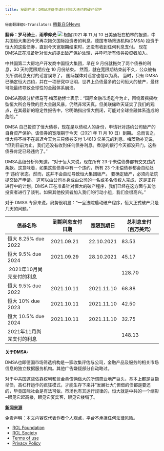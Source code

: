 ```yaml
---
title: 秘翻在线：DMSA准备申请针对恒大违约的破产保护
---
```

`秘密翻譯組G-Translators` [轉載自GNews](https://gnews.org/zh-hans/1655247/)

**翻译：罗马骑士**，**雨季仰光**
![](https://assets.gnews.org/wp-content/uploads/2021/11/Screenshot-2021-11-11-170927.jpg)
根据2021 年 11 月 10 日美通社在柏林的报道，中共国恒大集团今天再次拖欠国际投资者的利息。德国市场筛选机构(DMSA) 投资于恒大的这些债券，直到今天宽限期结束时，还没有收到任何利息支付。 现在DMSA正在准备针对恒大的提出破产保护处理，并呼吁所有债券投资者加入。

中共国第二大房地产开发商中国恒大集团，早在 9 月份就拖欠了两个债券的利息，30 天的宽限期应在 10 月份结束。 然而，就在宽限期结束前不久，公众被有关所谓利息支付的谣言误导了， 国际媒体对谣言也信以为真。 当时，只有 DMSA已确定恒大违约，并在一项研究中证明，世界上负债最多的公司恒大的破产，最终可能最终导致全球性的金融体系崩溃。

DMSA高级分析师马可·梅茨勒博士表示：“国际金融市场迄今为止，围绕着摇摇欲坠恒大所会导致的巨大金融风暴，仍然非常天真。但美联储昨天证实了我们的观点，在其最新的稳定性报告中，它明确指出恒大倒闭，可能对全球金融体系造成的危险。”

DMSA 自己投资了恒大债券，现在是以债权人的身份，申请针对违约公司破产的自身资产保护。该债券的宽限期于今天（2021 年 11 月 10 日）到期。 总而言之，恒大将不得不在最迟今天为三只债券支付 1.4813 亿美元的利息。梅茨勒补充说，  “但到目前为止，我们还没有收到任何债券利息。香港的银行今天都没开门，这些债券肯定已经违约了。”

DMSA高级分析师知道，“对于恒大来说，现在所有 23 个未偿债券都有交叉违约条款。这意味着，如果这些债券中有一个违约，所有 23 个未偿债券都会自动处于‘违约’状态。然而，这并不会自动导致恒大集团破产。 要确定破产，必须向法院提交破产申请。 这可以由公司本身或由公司的一名或多名债权人完成，这是正在进行中的计划。DMSA 正在准备针对恒大的破产程序，我们已经在这方面与其他投资者进行了谈判。如果其他投资者加入我们的行动小组，我们会很高兴。”

对于 DMSA 专家来说，局势很明显：“一旦法院启动破产程序，恒大正式破产只是几天的问题。”


| **债券名称** | **到期利息支付日期** | **宽限到期日** | **总利息支付 （百万美元）** |
| --- | --- | --- | --- |
| 恒大 8.25% due 2022 | 2021.09.21 | 22.10.2021 | 83.53 |
| 恒大 9.5% due 2024 | 2021.09.29 | 28.10.2021 | 45.17 |
|  2021年10月尚完支付的利息 |  |  | 128.70 |
| 恒大 9.5% due 2022 | 2021.10.11 | 2021.11.10 | 68.88 |
| 恒大 10% due 2023 | 2021.10.11 | 2021.11.10 | 42.50 |
| 恒大 10.5% due 2024 | 2021.10.11 | 2021.11.10 | 32.75 |
| 2021年11月尚完支付的利息 |  |  | 148.13 |


**关于DMSA:**

DMSA也即德国市场筛选机构是一家收集评估与公司，金融产品及服务的相关市场信息的独立数据服务机构。其他广告嫌疑部分自动略过。

对于中共国这些依靠权利和蓝金黄伎俩做大的所谓商业地产巨头，基本上都是巨额举债，高杠杆运作的疯狂模式，才能生存下来并”发展壮大”,但借的债都是要还的，毕竟国际社会是有法可依，市场也有其运行规律的，恒大就是中共的一个缩影~眼见它起高楼，眼见它宴宾客，眼见它楼塌了。

**[新闻来源](https://www.prnewswire.com/news-releases/evergrande-officially-defaulted---dmsa-is-preparing-bankruptcy-proceedings-against-evergrande-group-301421327.html)**



 

免责声明：本文内容仅代表作者个人观点，平台不承担任何法律风险。

- [ROL Foundation](https://rolfoundation.org/)
- [ROL Society](https://rolsociety.org/)
- [Terms of use](https://gnews.org/terms-of-use-3/)
- [Privacy Policy](https://gnews.org/privacy-policy/)
